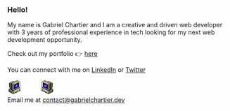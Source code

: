 ### Hello!
My name is Gabriel Chartier and I am a creative and driven web developer with 3 years of professional experience in tech looking for my next web development opportunity.


Check out my portfolio 👉 [here](https://gabrielchartier.dev/)

You can connect with me on [LinkedIn](https://www.linkedin.com/in/gabriel-chartier/) or [Twitter](https://twitter.com/GabeWebDev)


![Email Me!](https://github.com/gchartier/gchartier/blob/master/email.gif)\
Email me at contact@gabrielchartier.dev
